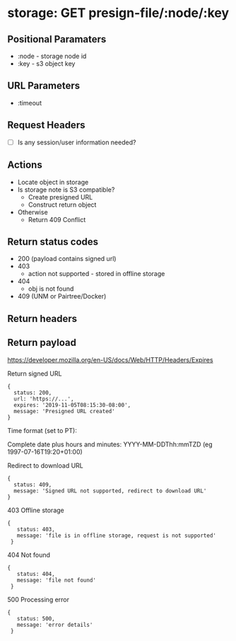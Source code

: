 # storage: GET presign-file/:node/:key

## Positional Paramaters
- :node - storage node id
- :key - s3 object key

## URL Parameters
- :timeout

## Request Headers

- [ ] Is any session/user information needed?

## Actions

- Locate object in storage
- Is storage note is S3 compatible?
  - Create presigned URL
  - Construct return object
- Otherwise
  - Return 409 Conflict


## Return status codes
- 200 (payload contains signed url)
- 403
  - action not supported - stored in offline storage
- 404
  - obj is not found
- 409 (UNM or Pairtree/Docker)

## Return headers

## Return payload

https://developer.mozilla.org/en-US/docs/Web/HTTP/Headers/Expires

Return signed URL
```
{
  status: 200,
  url: 'https://...',
  expires: '2019-11-05T08:15:30-08:00',
  message: 'Presigned URL created'
}
```

Time format (set to PT):

Complete date plus hours and minutes:
   YYYY-MM-DDThh:mmTZD (eg 1997-07-16T19:20+01:00)

Redirect to download URL
```
{
  status: 409,
  message: 'Signed URL not supported, redirect to download URL'
}
```


403 Offline storage
```
{
   status: 403,
   message: 'file is in offline storage, request is not supported'
 }
```

404 Not found
```
{
   status: 404,
   message: 'file not found'
 }
```

500 Processing error
```
{
   status: 500,
   message: 'error details'
 }
```
